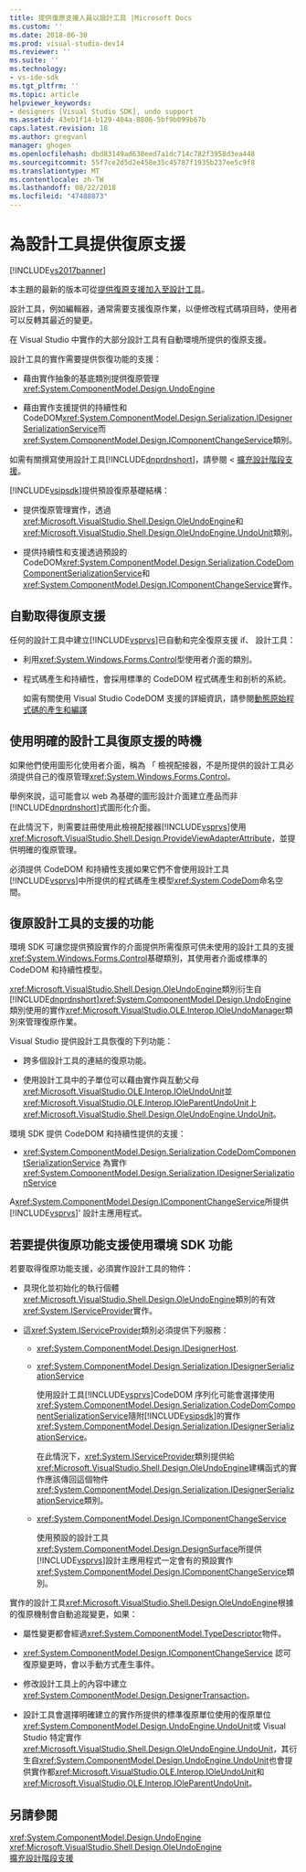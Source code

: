 ```yaml
---
title: 提供復原支援人員以設計工具 |Microsoft Docs
ms.custom: ''
ms.date: 2018-06-30
ms.prod: visual-studio-dev14
ms.reviewer: ''
ms.suite: ''
ms.technology:
- vs-ide-sdk
ms.tgt_pltfrm: ''
ms.topic: article
helpviewer_keywords:
- designers [Visual Studio SDK], undo support
ms.assetid: 43eb1f14-b129-404a-8806-5bf9b099b67b
caps.latest.revision: 18
ms.author: gregvanl
manager: ghogen
ms.openlocfilehash: dbd83149ad638eed7a1dc714c782f3958d3ea448
ms.sourcegitcommit: 55f7ce2d5d2e458e35c45787f1935b237ee5c9f8
ms.translationtype: MT
ms.contentlocale: zh-TW
ms.lasthandoff: 08/22/2018
ms.locfileid: "47488873"
---
```

# <a name="supplying-undo-support-to-designers"></a>為設計工具提供復原支援
[!INCLUDE[vs2017banner](../includes/vs2017banner.md)]

本主題的最新的版本可從[提供復原支援加入至設計工具](https://docs.microsoft.com/visualstudio/extensibility/supplying-undo-support-to-designers)。  
  
設計工具，例如編輯器，通常需要支援復原作業，以便修改程式碼項目時，使用者可以反轉其最近的變更。  
  
 在 Visual Studio 中實作的大部分設計工具有自動環境所提供的復原支援。  
  
 設計工具的實作需要提供恢復功能的支援：  
  
-   藉由實作抽象的基底類別提供復原管理 <xref:System.ComponentModel.Design.UndoEngine>  
  
-   藉由實作支援提供的持續性和 CodeDOM<xref:System.ComponentModel.Design.Serialization.IDesignerSerializationService>而<xref:System.ComponentModel.Design.IComponentChangeService>類別。  
  
 如需有關撰寫使用設計工具[!INCLUDE[dnprdnshort](../includes/dnprdnshort-md.md)]，請參閱 <<c2> [ 擴充設計階段支援](http://msdn.microsoft.com/library/d6ac8a6a-42fd-4bc8-bf33-b212811297e2)。  
  
 [!INCLUDE[vsipsdk](../includes/vsipsdk-md.md)]提供預設復原基礎結構：  
  
-   提供復原管理實作，透過<xref:Microsoft.VisualStudio.Shell.Design.OleUndoEngine>和<xref:Microsoft.VisualStudio.Shell.Design.OleUndoEngine.UndoUnit>類別。  
  
-   提供持續性和支援透過預設的 CodeDOM<xref:System.ComponentModel.Design.Serialization.CodeDomComponentSerializationService>和<xref:System.ComponentModel.Design.IComponentChangeService>實作。  
  
## <a name="obtaining-undo-support-automatically"></a>自動取得復原支援  
 任何的設計工具中建立[!INCLUDE[vsprvs](../includes/vsprvs-md.md)]已自動和完全復原支援 if、 設計工具：  
  
-   利用<xref:System.Windows.Forms.Control>型使用者介面的類別。  
  
-   程式碼產生和持續性，會採用標準的 CodeDOM 程式碼產生和剖析的系統。  
  
     如需有關使用 Visual Studio CodeDOM 支援的詳細資訊，請參閱[動態原始程式碼的產生和編譯](http://msdn.microsoft.com/library/d077a3e8-bd81-4bdf-b6a3-323857ea30fb)  
  
## <a name="when-to-use-explicit-designer-undo-support"></a>使用明確的設計工具復原支援的時機  
 如果他們使用圖形化使用者介面，稱為 「 檢視配接器，不是所提供的設計工具必須提供自己的復原管理<xref:System.Windows.Forms.Control>。  
  
 舉例來說，這可能會以 web 為基礎的圖形設計介面建立產品而非[!INCLUDE[dnprdnshort](../includes/dnprdnshort-md.md)]式圖形化介面。  
  
 在此情況下，則需要註冊使用此檢視配接器[!INCLUDE[vsprvs](../includes/vsprvs-md.md)]使用<xref:Microsoft.VisualStudio.Shell.Design.ProvideViewAdapterAttribute>，並提供明確的復原管理。  
  
 必須提供 CodeDOM 和持續性支援如果它們不會使用設計工具[!INCLUDE[vsprvs](../includes/vsprvs-md.md)]中所提供的程式碼產生模型<xref:System.CodeDom>命名空間。  
  
## <a name="undo-support-features-of-the-designer"></a>復原設計工具的支援的功能  
 環境 SDK 可讓您提供預設實作的介面提供所需復原可供未使用的設計工具的支援<xref:System.Windows.Forms.Control>基礎類別，其使用者介面或標準的 CodeDOM 和持續性模型。  
  
 <xref:Microsoft.VisualStudio.Shell.Design.OleUndoEngine>類別衍生自[!INCLUDE[dnprdnshort](../includes/dnprdnshort-md.md)]<xref:System.ComponentModel.Design.UndoEngine>類別使用的實作<xref:Microsoft.VisualStudio.OLE.Interop.IOleUndoManager>類別來管理復原作業。  
  
 Visual Studio 提供設計工具恢復的下列功能：  
  
-   跨多個設計工具的連結的復原功能。  
  
-   使用設計工具中的子單位可以藉由實作與互動父母<xref:Microsoft.VisualStudio.OLE.Interop.IOleUndoUnit>並<xref:Microsoft.VisualStudio.OLE.Interop.IOleParentUndoUnit>上<xref:Microsoft.VisualStudio.Shell.Design.OleUndoEngine.UndoUnit>。  
  
 環境 SDK 提供 CodeDOM 和持續性提供的支援：  
  
-   <xref:System.ComponentModel.Design.Serialization.CodeDomComponentSerializationService> 為實作 <xref:System.ComponentModel.Design.Serialization.IDesignerSerializationService>  
  
 A<xref:System.ComponentModel.Design.IComponentChangeService>所提供[!INCLUDE[vsprvs](../includes/vsprvs-md.md)]' 設計主應用程式。  
  
## <a name="using-the-environment-sdk-features-to-supply-undo-support"></a>若要提供復原功能支援使用環境 SDK 功能  
 若要取得復原功能支援，必須實作設計工具的物件：  
  
-   具現化並初始化的執行個體<xref:Microsoft.VisualStudio.Shell.Design.OleUndoEngine>類別的有效<xref:System.IServiceProvider>實作。  
  
-   這<xref:System.IServiceProvider>類別必須提供下列服務：  
  
    -   <xref:System.ComponentModel.Design.IDesignerHost>.  
  
    -   <xref:System.ComponentModel.Design.Serialization.IDesignerSerializationService>  
  
         使用設計工具[!INCLUDE[vsprvs](../includes/vsprvs-md.md)]CodeDOM 序列化可能會選擇使用<xref:System.ComponentModel.Design.Serialization.CodeDomComponentSerializationService>隨附[!INCLUDE[vsipsdk](../includes/vsipsdk-md.md)]的實作<xref:System.ComponentModel.Design.Serialization.IDesignerSerializationService>。  
  
         在此情況下，<xref:System.IServiceProvider>類別提供給<xref:Microsoft.VisualStudio.Shell.Design.OleUndoEngine>建構函式的實作應該傳回這個物件<xref:System.ComponentModel.Design.Serialization.IDesignerSerializationService>類別。  
  
    -   <xref:System.ComponentModel.Design.IComponentChangeService>  
  
         使用預設的設計工具<xref:System.ComponentModel.Design.DesignSurface>所提供[!INCLUDE[vsprvs](../includes/vsprvs-md.md)]設計主應用程式一定會有的預設實作<xref:System.ComponentModel.Design.IComponentChangeService>類別。  
  
 實作的設計工具<xref:Microsoft.VisualStudio.Shell.Design.OleUndoEngine>根據的復原機制會自動追蹤變更，如果：  
  
-   屬性變更都會經過<xref:System.ComponentModel.TypeDescriptor>物件。  
  
-   <xref:System.ComponentModel.Design.IComponentChangeService> 認可復原變更時，會以手動方式產生事件。  
  
-   修改設計工具上的內容中建立<xref:System.ComponentModel.Design.DesignerTransaction>。  
  
-   設計工具會選擇明確建立的實作所提供的標準復原單位使用的復原單位<xref:System.ComponentModel.Design.UndoEngine.UndoUnit>或 Visual Studio 特定實作<xref:Microsoft.VisualStudio.Shell.Design.OleUndoEngine.UndoUnit>，其衍生自<xref:System.ComponentModel.Design.UndoEngine.UndoUnit>也會提供實作都<xref:Microsoft.VisualStudio.OLE.Interop.IOleUndoUnit>和<xref:Microsoft.VisualStudio.OLE.Interop.IOleParentUndoUnit>。  
  
## <a name="see-also"></a>另請參閱  
 <xref:System.ComponentModel.Design.UndoEngine>   
 <xref:Microsoft.VisualStudio.Shell.Design.OleUndoEngine>   
 [擴充設計階段支援](http://msdn.microsoft.com/library/d6ac8a6a-42fd-4bc8-bf33-b212811297e2)

